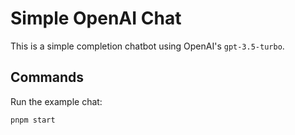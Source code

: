 # Simple OpenAI Chat

This is a simple completion chatbot using OpenAI's `gpt-3.5-turbo`.

## Commands

Run the example chat:

```bash
pnpm start
```
